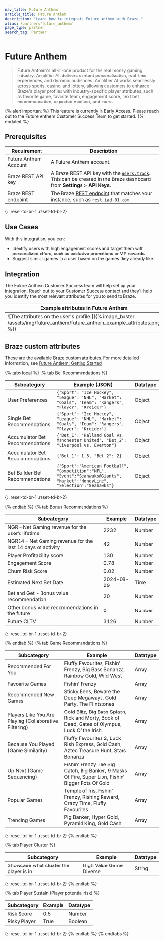 ```yaml
---
nav_title: Future Anthem
article_title: Future Anthem
description: "Learn how to integrate Future Anthem with Braze."
alias: /partners/future_anthem/
page_type: partner
search_tag: Partner
---
```


# Future Anthem

> Future Anthem's all-in-one product for the real money gaming industry, Amplifier AI, delivers content personalization, real-time experiences, and dynamic audiences. Amplifier AI works seamlessly across sports, casino, and lottery, allowing customers to enhance Braze's player profiles with industry-specific player attributes, such as favorite game, favorite team, engagement score, next bet recommendation, expected next bet, and more.

{% alert important %}
This feature is currently in Early Access. Please reach out to the Future Anthem Customer Success Team to get started.
{% endalert %}

## Prerequisites

| Requirement              | Description                                            |
|--------------------------|--------------------------------------------------------|
| Future Anthem Account    | A Future Anthem account. |
| Braze REST API key       | A Braze REST API key with the [`users.track`]({{site.baseurl}}/api/endpoints/user_data/post_user_track). This can be created in the Braze dashboard from **Settings** > **API Keys**. |
| Braze REST endpoint      | The Braze [REST endpoint](https://www.braze.com/docs/developer_guide/rest_api/basics/#endpoints) that matches your instance, such as `rest.iad-01.com`. |
{: .reset-td-br-1 .reset-td-br-2}

## Use Cases

With this integration, you can:

- Identify users with high engagement scores and target them with personalized offers, such as exclusive promotions or VIP rewards.
- Suggest similar games to a user based on the games they already like.

## Integration

The Future Anthem Customer Success team will help set up your integration. Reach out to your Customer Success contact and they'll help you identify the most relevant attributes for you to send to Braze.

|Example attributes in Future Anthem|Example attributes in Braze|
|-----------------------------------|---------------------------|
|![The attributes on the user's profile.]({% image_buster /assets/img/future_anthem/future_anthem_example_attributes.png %})|![The object attribute.]({% image_buster /assets/img/future_anthem/braze_example_attributes.png %})|

## Braze custom attributes

These are the available Braze custom attributes. For more detailed information, see [Future Anthem: Getting Started](https://knowledge.futureanthem.com/getting-started).

{% tabs local %}
{% tab Bet Recommendations %}

| Subcategory | Example (JSON) | Datatype |
| ------- | ----------- |----------- |
| User Preferences | `{"Sport": "Ice Hockey", "League": "NHL", "Market": "Goals", "Team": "Rangers", "Player": "Kreider"}`| Object |
| Single Bet Recommendations | `{"Sport": "Ice Hockey", "League": "NHL", "Market": "Goals", "Team": "Rangers", "Player": "Kreider"}`| Object |
| Accumulator Bet Recommendations | `{"Bet_1": "Halland Goal vs. Manchester United", "Bet_2": "Liverpool vs. Everton"}`| Object |
| Accumulator Bet Recommendations | `{"Bet_1": 1.5, "Bet_2": 2}` | Object |
| Bet Builder Bet Recommendations | `{"Sport":"American Football", "Competition":"NFL", "Event":"Seahwaks@Giants", "Market":"MoneyLine", "Selection":"Seahawks"}`| Object |
{: .reset-td-br-1 .reset-td-br-2}

{% endtab %}
{% tab Bonus Recommendations %}

| Subcategory | Example | Datatype |
| ------- | ----------- |----------- |
|NGR – Net Gaming revenue for the user’s lifetime | 2232| Number|
| NGR14 – Net Gaming revenue for the last 14 days of activity | 42 | Number
| Player Profitability score| 130 | Number |
| Engagement Score | 0.78 | Number |
| Churn Risk Score | 0.02 | Number |
| Estimated Next Bet Date | 2024-08-29 | Time |
| Bet and Get - Bonus value recommendation | 20 | Number |
| Other bonus value recommendations in the future | 0 | Number |
| Future CLTV  | 3126 | Number |

{: .reset-td-br-1 .reset-td-br-2}

{% endtab %}
{% tab Game Recommendations %}

| Subcategory | Example | Datatype |
| ------- | ----------- |----------- |
| Recommended For You | Fluffy Favourites, Fishin’ Frenzy, Big Bass Bonanza, Rainbow Gold, Wild West| Array |
| Favourite Games | Fishin' Frenzy | Array |
| Recommended New Games | Sticky Bees, Beware the Deep Megaways, Gold Party, The Flintstones| Array |
| Players Like You Are Playing (Collaborative Filtering) |Gold Blitz, Big Bass Splash, Rick and Morty, Book of Dead, Gates of Olympus, Luck O’ the Irish | Array |
| Because You Played (Game Similarity)|Fluffy Favourites 2, Luck Rish Express, Gold Cash, Aztec Treasure Hunt, Stars Bonanza | Array |
| Up Next (Game Sequencing) | Fishin’ Frenzy The Big Catch, Big Banker, 9 Masks Of Fire, Super Lion, Fishin’ Bigger Pots Of Gold | Array |
| Popular Games | Temple of Iris, Fishin’ Frenzy, Rishing Reward, Crazy Time, Fluffy Favourites | Array |
| Trending Games | Pig Banker, Hyper Gold, Pyramid King, Gold Cash | Array |

{: .reset-td-br-1 .reset-td-br-2}
{% endtab %}

{% tab Player Cluster %}

| Subcategory | Example | Datatype |
| ------- | ----------- |----------- |
| Showcase what cluster the player is in | High Value Game Diverse| String |
{: .reset-td-br-1 .reset-td-br-2}
{% endtab %}

{% tab Player Sustain (Player potential risk) %}

| Subcategory | Example | Datatype |
| ------- | ----------- |----------- |
| Risk Score | 0.5| Number |
| Risky Player | True | Boolean |
{: .reset-td-br-1 .reset-td-br-2}
{% endtab %}
{% endtabs %}
